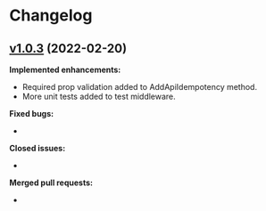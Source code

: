 # Changelog

## [v1.0.3](https://github.com/tanjuyayak/Istanbul.ApiIdempotency) (2022-02-20)

**Implemented enhancements:**

- Required prop validation added to AddApiIdempotency method.
- More unit tests added to test middleware.

**Fixed bugs:**

- 

**Closed issues:**

- 

**Merged pull requests:**

- 
